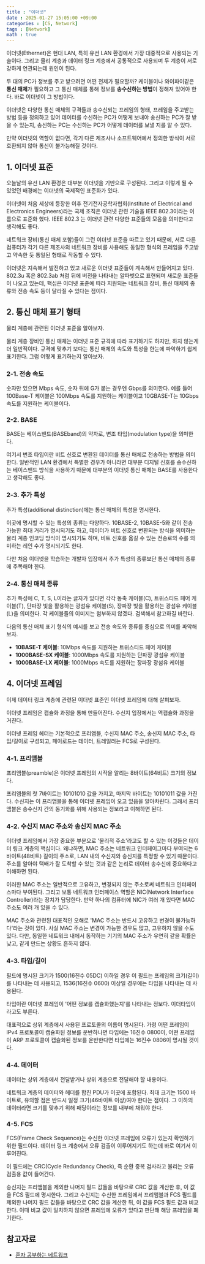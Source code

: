 ```yaml
---
title : "이더넷"
date : 2025-01-27 15:05:00 +09:00
categories : [CS, Network]
tags : [Network]
math : true
---
```


이더넷(Ethernet)은 현대 LAN, 특히 유선 LAN 환경에서 가장 대중적으로 사용되는 기술이다. 그리고 물리 계층과 데이터 링크 계층에서 공통적으로 사용되며 두 계층이 서로 강하게 연관되는데 원인이 된다.

두 대의 PC가 정보를 주고 받으려면 어떤 전제가 필요할까? 케이블이나 와이파이같은 **통신 매체**가 필요하고 그 통신 매체를 통해 정보를 **송수신하는 방법**이 정해져 있어야 한다. 바로 이더넷이 그 방법이다.

이더넷은 다양한 통신 매체의 규격들과 송수신되는 프레임의 형태, 프레임을 주고받는 방법 등을 정의하고 있어 데이터를 수신하는 PC가 어떻게 보내야 송신하는 PC가 잘 받을 수 있는지, 송신하는 PC는 수신하는 PC가 어떻게 데이터를 보낼 지를 알 수 있다.

만약 이더넷의 역할이 없다면, 각기 다른 제조사나 소프트웨어에서 정의한 방식이 서로 호환되지 않아 통신이 불가능해질 것이다. 

## 1. 이더넷 표준

오늘날의 유선 LAN 환경은 대부분 이더넷을 기반으로 구성된다. 그리고 이렇게 될 수 있었던 배경에는 이더넷의 국제적인 표준화가 있다. 

이더넷이 처음 세상에 등장한 이후 전기전자공학자협회(Institute of Electrical and Electronics Engineers)라는 국제 조직은 이더넷 관련 기술을 IEEE 802.3이라는 이름으로 표준화 했다. IEEE 802.3 는 이더넷 관련 다양한 표준들의 모음을 의미한다고 생각해도 좋다. 

네트워크 장비(통신 매체 포함)들이 그런 이더넷 표준을 따르고 있기 때문에, 서로 다른 컴퓨터가 각기 다른 제조사의 네트워크 장비를 사용해도 동일한 형식의 프레임을 주고받고 약속한 듯 통일된 형태로 작동할 수 있다.

이더넷은 지속해서 발전하고 있고 새로운 이더넷 표준들이 계속해서 만들어지고 있다. 802.3u 혹은 802.3ab 처럼 뒤에 버전을 나타내는 알파벳으로 표현되며 새로운 표준들이 나오고 있는데, 핵심은 이더넷 표준에 따라 지원되는 네트워크 장비, 통신 매체의 종류와 전송 속도 등이 달라질 수 있다는 점이다.

## 2. 통신 매체 표기 형태

물리 계층에 관련된 이더넷 표준을 알아보자.

물리 계층 장비인 통신 매체는 이더넷 표준 규격에 따라 표기하기도 하지만, 하지 않는게 더 일반적이다. 규격에 맞추기 보다는 통신 매체의 속도와 특성을 한눈에 파악하기 쉽게 표기한다. 그럼 어떻게 표기하는지 알아보자.

### 2-1. 전송 속도

숫자만 있으면 Mbps 속도, 숫자 뒤에 G가 붙는 경우엔 Gbps를 의미한다. 예를 들어 100Base-T 케이블은 100Mbps 속도를 지원하는 케이블이고 10GBASE-T는 10Gbps 속도를 지원하는 케이블이다.

### 2-2. BASE

BASE는 베이스밴드(BASEband)의 약자로, 변조 타입(modulation type)을 의미한다. 

여기서 변조 타입이란 비트 신호로 변환된 데이터를 통신 매체로 전송하는 방법을 의미한다. 일반적인 LAN 환경에서 특별한 경우가 아니라면 대부분 디지털 신호를 송수신하는 베이스밴드 방식을 사용하기 때문에 대부분의 이더넷 통신 매체는 BASE를 사용한다고 생각해도 좋다.

### 2-3. 추가 특성

추가 특성(additional distinction)에는 통신 매체의 특성을 명시한다. 

이곳에 명시할 수 있는 특성의 종류는 다양하다. 10BASE-2, 10BASE-5와 같이 전송 가능한 최대 거리가 명시되기도 하고, 데이터가 비트 신호로 변환되는 방식을 의미하는 물리 계층 인코딩 방식이 명시되기도 하며, 비트 신호를 옮길 수 있는 전송로의 수를 의미하는 레인 수가 명시되기도 한다.

다만 처음 이더넷을 학습하는 개발자 입장에서 추가 특성의 종류보단 통신 매체의 종류에 주목해야 한다.

### 2-4. 통신 매체 종류

추가 특성에 C, T, S, L이라는 글자가 있다면 각각 동축 케이블(C), 트위스티드 페어 케이블(T), 단파장 빛을 활용하는 광섬유 케이블(S), 장파장 빛을 활용하는 광섬유 케이블(L)을 의미한다. 각 케이블들의 이미지는 첨부하지 않겠다. 검색해서 참고하길 바란다.

다음의 통신 매체 표기 형식의 예시를 보고 전송 속도와 종류를 중심으로 의미를 파악해보자.

- **10BASE-T 케이블**: 10Mbps 속도를 지원하는 트위스티드 페어 케이블
- **1000BASE-SX 케이블**: 1000Mbps 속도를 지원하는 단파장 광섬유 케이블
- **1000BASE-LX 케이블**: 1000Mbps 속도를 지원하는 장파장 광섬유 케이블

## 4. 이더넷 프레임

이제 데이터 링크 계층에 관련된 이더넷 표준인 이더넷 프레임에 대해 살펴보자. 

이더넷 프레임은 캡슐화 과정을 통해 만들어진다. 수신지 입장에서는 역캡슐화 과정을 거친다.

이더넷 프레임 헤더는 기본적으로 프리앰블, 수신지 MAC 주소, 송신지 MAC 주소, 타입/길이로 구성되고, 페이로드는 데이터, 트레일러는 FCS로 구성된다.

### 4-1. 프리앰블
프리앰블(preamble)은 이더넷 프레임의 시작을 알리는 8바이트(64비트) 크기의 정보다. 

프리앰블의 첫 7바이트는 10101010 값을 가지고, 마지막 바이트는 10101011 값을 가진다. 수신지는 이 프리앰블을 통해 이더넷 프레임이 오고 있음을 알아차린다. 그래서 프리앰블은 송수신지 간의 동기화를 위해 사용되는 정보라고 이해하면 된다.

### 4-2. 수신지 MAC 주소와 송신지 MAC 주소
이더넷 프레임에서 가장 중요한 부분으로 '물리적 주소'라고도 할 수 있는 이것들은 데이터 링크 계층의 핵심이다. 왜냐하면, MAC 주소는 네트워크 인터페이그마다 부여되는 6바이트(48비트) 길이의 주소로, LAN 내의 수신지와 송신지를 특정할 수 있기 때문이다. 주소를 알아야 택배가 잘 도착할 수 있는 것과 같은 논리로 데이터 송수신에 중요하다고 이해하면 된다.

이러한 MAC 주소는 일반적으로 고유하고, 변경되지 않는 주소로써 네트워크 인터페이스마다 부여된다. 그리고 보통 네트워크 인터페이스 역할은 NIC(Network Interface Controller)라는 장치가 담당한다. 만약 하나의 컴퓨터에 NIC가 여러 개 있다면 MAC 주소도 여러 개 있을 수 있다.

MAC 주소와 관련된 대표적인 오해로 'MAC 주소는 반드시 고유하고 변경이 불가능하다'라는 것이 있다. 사실 MAC 주소는 변경이 가능한 경우도 많고, 고유하지 않을 수도 있다. 다만, 동일한 네트워크 내에서 동작하는 기기의 MAC 주소가 우연히 같을 확률은 낮고, 같게 만드는 상황도 흔하지 않다.

### 4-3. 타입/길이
필드에 명시된 크기가 1500(16진수 05DC) 이하일 경우 이 필드는 프레임의 크기(길이)를 나타내는 데 사용되고, 1536(16진수 0600) 이상일 경우에는 타입을 나타내는 데 사용된다.

타입이란 이더넷 프레임이 '어떤 정보를 캡슐화했는지'를 나타내는 정보다. 이더타입이라고도 부른다. 

대표적으로 상위 계층에서 사용된 프로토콜의 이름이 명시된다. 가령 어떤 프레임이 IPv4 프로토콜이 캡슐화된 정보를 운반하나면 타입에는 16진수 0800이, 어떤 프레임이 ARP 프로토콜이 캡슐화된 정보를 운반한다면 타입에는 16진수 0806이 명시될 것이다.

### 4-4. 데이터

데이터는 상위 계층에서 전달받거나 상위 계층으로 전달해야 할 내용이다. 

네트워크 계층의 데이터와 헤더를 합친 PDU가 이곳에 포함된다. 최대 크기는 1500 바이트로, 유의할 점은 반드시 일정 크기(46바이트 이상)여야 한다는 점이다. 그 이하의 데이터라면 크기를 맞추기 위해 패딩이라는 정보를 내부에 채워야 한다.

### 4-5. FCS

FCS(Frame Check Sequence)는 수신한 이더넷 프레임에 오류가 있는지 확인하기 위한 필드이다. 데이터 링크 계층에서 오류 검출이 이루어지기도 하는데 바로 여기서 이루어진다.

이 필드에는 CRC(Cycle Redundancy Check), 즉 순환 중복 검사라고 불리는 오류 검출용 값이 들어간다.

송신지는 프리앰블을 제외한 나머지 필드 값들을 바탕으로 CRC 값을 계산한 후, 이 값을 FCS 필드에 명시한다. 그리고 수신지는 수신한 프레임에서 프리앰블과 FCS 필드를 제외한 나머지 필드 값들을 바탕으로 CRC 값을 계산한 뒤, 이 값을 FCS 필드 값과 비교한다. 이때 비교 값이 일치하지 않으면 프레임에 오류가 있다고 판단해 해당 프레임을 폐기한다.


## 참고자료

- [혼자 공부하는 네트워크](https://product.kyobobook.co.kr/detail/S000212911507)
